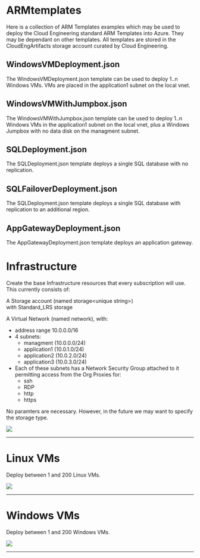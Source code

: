# ARMtemplates

Here is a collection of ARM Templates examples which may be used to deploy the Cloud Engineering standard ARM Templates into Azure.  They may be dependant on other templates.  All templates are stored in the CloudEngArtifacts storage account curated by Cloud Engineering.


## WindowsVMDeployment.json
The WindowsVMDeployment.json template can be used to deploy 1..n Windows VMs. VMs are placed in the application1 subnet on the local vnet.

## WindowsVMWithJumpbox.json
The WindowsVMWithJumpbox.json template can be used to deploy 1..n Windows VMs in the application1 subnet on the local vnet, plus a Windows Jumpbox with no data disk on the managment subnet.

## SQLDeployment.json
The SQLDeployment.json template deploys a single SQL database with no replication.

## SQLFailoverDeployment.json
The SQLDeployment.json template deploys a single SQL database with replication to an additional region.

## AppGatewayDeployment.json
The AppGatewayDeployment.json template deploys an application gateway.


# Infrastructure

Create the base Infrastructure resources that every subscription will use.  This currently consists of:

A Storage account (named storage\<unique string\>)<br>
  with Standard_LRS storage

A Virtual Network (named network), with: <br>
  * address range 10.0.0.0/16<br>
  * 4 subnets:<br>
    * managment (10.0.0.0/24)<br>
    * application1 (10.0.1.0/24)<br>
    * application2 (10.0.2.0/24)<br>
    * application3 (10.0.3.0/24)
  * Each of these subnets has a Network Security Group attached to it permitting access from the Org Proxies for:
    * ssh
    * RDP
    * http
    * https

No paramters are necessary.  However, in the future we may want to specify the storage type.

<a href="https://portal.azure.com/#create/Microsoft.Template/uri/https%3A%2F%2FOrderDynamics.blob.core.windows.net%2Ftemplates%2FInfrastructure.json" target="_blank">
<img src="https://azuredeploy.net/deploybutton.png"/>
</a>

____

# Linux VMs

Deploy between 1 and 200 Linux VMs.

<a href="https://portal.azure.com/#create/Microsoft.Template/uri/https%3A%2F%2FOrderDynamics.blob.core.windows.net%2Ftemplates%2FLinuxVMs.json" target="_blank">
<img src="https://azuredeploy.net/deploybutton.png"/>
</a>

____

# Windows VMs

Deploy between 1 and 200 Windows VMs.

<a href="https://portal.azure.com/#create/Microsoft.Template/uri/https%3A%2F%2FOrderDynamics.blob.core.windows.net%2Ftemplates%2FWindowsVMs.json" target="_blank">
<img src="https://azuredeploy.net/deploybutton.png"/>
</a>

____